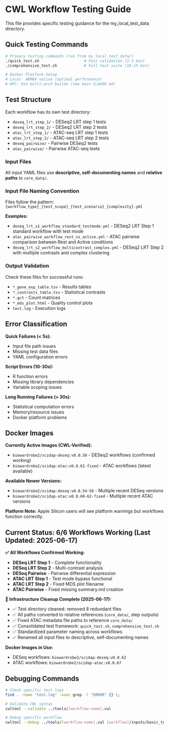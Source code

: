 # CWL Workflow Testing Guide

This file provides specific testing guidance for the my_local_test_data directory.

## Quick Testing Commands

```bash
# Primary testing commands (run from my_local_test_data/)
./quick_test.sh                    # Fast validation (2-3 min)
./comprehensive_test.sh            # Full test suite (10-15 min)

# Docker Platform Setup
# Local: ARM64 native (optimal performance)
# HPC: Use multi-arch buildx (see main CLAUDE.md)
```

## Test Structure

Each workflow has its own test directory:
- `deseq_lrt_step_1/` - DESeq2 LRT step 1 tests
- `deseq_lrt_step_2/` - DESeq2 LRT step 2 tests  
- `atac_lrt_step_1/` - ATAC-seq LRT step 1 tests
- `atac_lrt_step_2/` - ATAC-seq LRT step 2 tests
- `deseq_pairwise/` - Pairwise DESeq2 tests
- `atac_pairwise/` - Pairwise ATAC-seq tests

### Input Files
All input YAML files use **descriptive, self-documenting names** and **relative paths** to `core_data/`.

### Input File Naming Convention
Files follow the pattern: `{workflow_type}_{test_scope}_{test_scenario}_{complexity}.yml`

**Examples:**
- `deseq_lrt_s1_workflow_standard_testmode.yml` - DESeq2 LRT Step 1 standard workflow with test mode
- `atac_pairwise_workflow_rest_vs_active.yml` - ATAC pairwise comparison between Rest and Active conditions
- `deseq_lrt_s2_workflow_multicontrast_complex.yml` - DESeq2 LRT Step 2 with multiple contrasts and complex clustering

### Output Validation
Check these files for successful runs:
- `*_gene_exp_table.tsv` - Results tables
- `*_contrasts_table.tsv` - Statistical contrasts
- `*.gct` - Count matrices
- `*_mds_plot.html` - Quality control plots
- `test.log` - Execution logs

## Error Classification

**Quick Failures (< 5s):**
- Input file path issues
- Missing test data files
- YAML configuration errors

**Script Errors (10-30s):**
- R function errors
- Missing library dependencies
- Variable scoping issues

**Long Running Failures (> 30s):**
- Statistical computation errors
- Memory/resource issues
- Docker platform problems

## Docker Images

**Currently Active Images (CWL-Verified):**
- `biowardrobe2/scidap-deseq:v0.0.58` - DESeq2 workflows (confirmed working)
- `biowardrobe2/scidap-atac:v0.0.62-fixed` - ATAC workflows (latest available)

**Available Newer Versions:**
- `biowardrobe2/scidap-deseq:v0.0.54-58` - Multiple recent DESeq versions
- `biowardrobe2/scidap-atac:v0.0.60-62-fixed` - Multiple recent ATAC versions

**Platform Note:** Apple Silicon users will see platform warnings but workflows function correctly.

## Current Status: 6/6 Workflows Working (Last Updated: 2025-06-17)

**✅ All Workflows Confirmed Working:**
- **DESeq LRT Step 1** - Complete functionality
- **DESeq LRT Step 2** - Multi-contrast analysis
- **DESeq Pairwise** - Pairwise differential expression
- **ATAC LRT Step 1** - Test mode bypass functional
- **ATAC LRT Step 2** - Fixed MDS plot filename
- **ATAC Pairwise** - Fixed missing summary.md creation

**🧹 Infrastructure Cleanup Complete (2025-06-17):**
- ✅ Test directory cleaned: removed 8 redundant files
- ✅ All paths converted to relative references (`core_data/`, step outputs)
- ✅ Fixed ATAC metadata file paths to reference `core_data/`
- ✅ Consolidated test framework: `quick_test.sh`, `comprehensive_test.sh`
- ✅ Standardized parameter naming across workflows
- ✅ Renamed all input files to descriptive, self-documenting names

**Docker Images in Use:**
- DESeq workflows: `biowardrobe2/scidap-deseq:v0.0.62`
- ATAC workflows: `biowardrobe2/scidap-atac:v0.0.67`

## Debugging Commands

```bash
# Check specific test logs
find . -name "test.log" -exec grep -l "ERROR" {} \;

# Validate CWL syntax
cwltool --validate ../tools/[workflow-name].cwl

# Debug specific workflow
cwltool --debug ../tools/[workflow-name].cwl [workflow]/inputs/basic_test.yml
```
